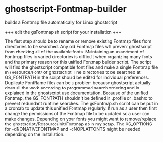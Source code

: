 # ghostscript-Fontmap-builder
builds a Fontmap file automatically for Linux ghostscript

+++ edit the gsFontmap.sh script for your installation +++

The first step should be to rename or remove existing Fontmap files from directories to be searched.
Any old Fontmap files will prevent ghostscript from checking all of the available fonts. Maintaining an assortment of Fontmap files in varied directories is difficult when organizing many fonts and the primary reason for this unified Fontmap builder script.
The script will find the ghostscript compatible font files and make a single Fontmap file in /Resource/Font/ of ghostscript.
The directories to be searched at GS_FONTPATH in the script should be edited for individual preferences.
Duplicate FontName files can be a problem because ghostscript actually does all the work according to programmed search ordering and is explained in the ghostscript use documentation.
Because of the unified Fontmap, the GS_FONTPATH shouldn't be defined in .profile or .bashrc to prevent redundant runtime searches.
The gsFontmap.sh script can be put in a crontab to update this unified Fontmap regularly.
If run as a user then first change the permissions of the Fontmap file to be updated so a user can make changes.
Depending on your fonts you might want to remove/replace the ghostscript /Resource/Init/Fontmap as in my setup.
The GS_OPTIONS for -dNONATIVEFONTMAP and -dNOPLATFONTS might be needed depending on the installation.
